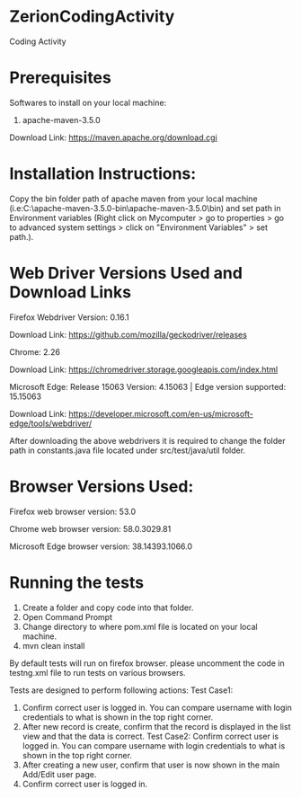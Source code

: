 # ZerionCodingActivity
Coding Activity
# Prerequisites

Softwares to install on your local machine:
1. apache-maven-3.5.0

Download Link: https://maven.apache.org/download.cgi

# Installation Instructions:
Copy the bin folder path of apache maven from your local machine (i.e:C:\apache-maven-3.5.0-bin\apache-maven-3.5.0\bin) and set path in Environment variables (Right click on Mycomputer > go to properties > go to advanced system settings > click on "Environment Variables" > set path.).

# Web Driver Versions Used and Download Links

Firefox Webdriver Version: 0.16.1

Download Link: https://github.com/mozilla/geckodriver/releases

Chrome: 2.26

Download Link: https://chromedriver.storage.googleapis.com/index.html

Microsoft Edge: Release 15063 Version: 4.15063 | Edge version supported: 15.15063 

Download Link: https://developer.microsoft.com/en-us/microsoft-edge/tools/webdriver/

After downloading the above webdrivers it is required to change the folder path in constants.java file located under src/test/java/util folder.

# Browser Versions Used:
Firefox web browser version: 53.0

Chrome web browser version: 58.0.3029.81

Microsoft Edge browser version: 38.14393.1066.0

# Running the tests
1. Create a folder and copy code into that folder.
2. Open Command Prompt
3. Change directory to where pom.xml file is located on your local machine.
4. mvn clean install

By default tests will run on firefox browser. please uncomment the code in testng.xml file to run tests on various browsers.

Tests are designed to perform following actions:
Test Case1:
1. Confirm correct user is logged in. You can compare username with login credentials to
what is shown in the top right corner.
2. After new record is create, confirm that the record is displayed in the list view and that
the data is correct.
Test Case2:
Confirm correct user is logged in. You can compare username with login credentials to
what is shown in the top right corner.
2. After creating a new user, confirm that user is now shown in the main Add/Edit user
page.
3. Confirm correct user is logged in.
